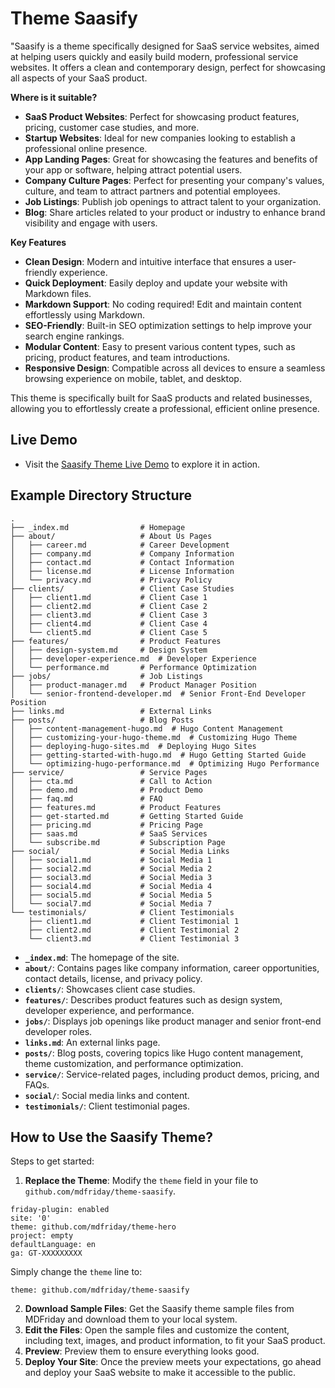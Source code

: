 
# Theme Saasify 

"Saasify is a theme specifically designed for SaaS service websites, aimed at helping users quickly and easily build modern, professional service websites. It offers a clean and contemporary design, perfect for showcasing all aspects of your SaaS product.

**Where is it suitable?**

- **SaaS Product Websites**: Perfect for showcasing product features, pricing, customer case studies, and more.
- **Startup Websites**: Ideal for new companies looking to establish a professional online presence.
- **App Landing Pages**: Great for showcasing the features and benefits of your app or software, helping attract potential users.
- **Company Culture Pages**: Perfect for presenting your company's values, culture, and team to attract partners and potential employees.
- **Job Listings**: Publish job openings to attract talent to your organization.
- **Blog**: Share articles related to your product or industry to enhance brand visibility and engage with users.

**Key Features**

- **Clean Design**: Modern and intuitive interface that ensures a user-friendly experience.
- **Quick Deployment**: Easily deploy and update your website with Markdown files.
- **Markdown Support**: No coding required! Edit and maintain content effortlessly using Markdown.
- **SEO-Friendly**: Built-in SEO optimization settings to help improve your search engine rankings.
- **Modular Content**: Easy to present various content types, such as pricing, product features, and team introductions.
- **Responsive Design**: Compatible across all devices to ensure a seamless browsing experience on mobile, tablet, and desktop.

This theme is specifically built for SaaS products and related businesses, allowing you to effortlessly create a professional, efficient online presence.

## Live Demo

- Visit the [Saasify Theme Live Demo](https://saasify.sunwei.xyz/) to explore it in action.

## Example Directory Structure

```plaintext
.
├── _index.md                # Homepage
├── about/                   # About Us Pages
│   ├── career.md            # Career Development
│   ├── company.md           # Company Information
│   ├── contact.md           # Contact Information
│   ├── license.md           # License Information
│   └── privacy.md           # Privacy Policy
├── clients/                 # Client Case Studies
│   ├── client1.md           # Client Case 1
│   ├── client2.md           # Client Case 2
│   ├── client3.md           # Client Case 3
│   ├── client4.md           # Client Case 4
│   └── client5.md           # Client Case 5
├── features/                # Product Features
│   ├── design-system.md     # Design System
│   ├── developer-experience.md  # Developer Experience
│   └── performance.md       # Performance Optimization
├── jobs/                    # Job Listings
│   ├── product-manager.md   # Product Manager Position
│   └── senior-frontend-developer.md  # Senior Front-End Developer Position
├── links.md                 # External Links
├── posts/                   # Blog Posts
│   ├── content-management-hugo.md  # Hugo Content Management
│   ├── customizing-your-hugo-theme.md  # Customizing Hugo Theme
│   ├── deploying-hugo-sites.md  # Deploying Hugo Sites
│   ├── getting-started-with-hugo.md  # Hugo Getting Started Guide
│   └── optimizing-hugo-performance.md  # Optimizing Hugo Performance
├── service/                 # Service Pages
│   ├── cta.md               # Call to Action
│   ├── demo.md              # Product Demo
│   ├── faq.md               # FAQ
│   ├── features.md          # Product Features
│   ├── get-started.md       # Getting Started Guide
│   ├── pricing.md           # Pricing Page
│   ├── saas.md              # SaaS Services
│   └── subscribe.md         # Subscription Page
├── social/                  # Social Media Links
│   ├── social1.md           # Social Media 1
│   ├── social2.md           # Social Media 2
│   ├── social3.md           # Social Media 3
│   ├── social4.md           # Social Media 4
│   ├── social5.md           # Social Media 5
│   └── social7.md           # Social Media 7
└── testimonials/            # Client Testimonials
    ├── client1.md           # Client Testimonial 1
    ├── client2.md           # Client Testimonial 2
    └── client3.md           # Client Testimonial 3
```

- **`_index.md`**: The homepage of the site.
- **`about/`**: Contains pages like company information, career opportunities, contact details, license, and privacy policy.
- **`clients/`**: Showcases client case studies.
- **`features/`**: Describes product features such as design system, developer experience, and performance.
- **`jobs/`**: Displays job openings like product manager and senior front-end developer roles.
- **`links.md`**: An external links page.
- **`posts/`**: Blog posts, covering topics like Hugo content management, theme customization, and performance optimization.
- **`service/`**: Service-related pages, including product demos, pricing, and FAQs.
- **`social/`**: Social media links and content.
- **`testimonials/`**: Client testimonial pages.

## How to Use the Saasify Theme?

Steps to get started:

1. **Replace the Theme**: Modify the `theme` field in your file to `github.com/mdfriday/theme-saasify`.
```plaintext
friday-plugin: enabled
site: '0'
theme: github.com/mdfriday/theme-hero
project: empty
defaultLanguage: en
ga: GT-XXXXXXXXX
```

Simply change the `theme` line to:

```plaintext
theme: github.com/mdfriday/theme-saasify
```


2. **Download Sample Files**: Get the Saasify theme sample files from MDFriday and download them to your local system.
3. **Edit the Files**: Open the sample files and customize the content, including text, images, and product information, to fit your SaaS product.
4. **Preview**: Preview them to ensure everything looks good.
5. **Deploy Your Site**: Once the preview meets your expectations, go ahead and deploy your SaaS website to make it accessible to the public.
